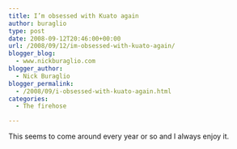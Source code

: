 ```yaml
---
title: I’m obsessed with Kuato again
author: buraglio
type: post
date: 2008-09-12T20:46:00+00:00
url: /2008/09/12/im-obsessed-with-kuato-again/
blogger_blog:
  - www.nickburaglio.com
blogger_author:
  - Nick Buraglio
blogger_permalink:
  - /2008/09/i-obsessed-with-kuato-again.html
categories:
  - The firehose

---
```

This seems to come around every year or so and I always enjoy it.